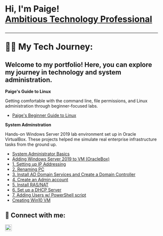 <h1>Hi, I'm Paige! <br/><a href="(https://www.linkedin.com/in/paige-holloway-a92988230/)">Ambitious Technology Professional</a>

  ---
  
👨‍💻 My Tech Journey:

## Welcome to my portfolio! Here, you can explore my journey in technology and system administration.
 <b>Paige's Guide to Linux</b>
 
 Getting comfortable with the command line, file permissions, and Linux administration through beginner-focused labs.
  - [Paige's Beginner Guide to Linux](https://github.com/paigeholl/Library?tab=readme-ov-file#paiges-beginner-guide-to-linux)
 
 <b>System Adminstration</b>

 Hands-on Windows Server 2019 lab environment set up in Oracle VirtualBox. These projects helped me simulate real enterprise infrastructure tasks from the ground up.
  - [System Administrator Basics](https://github.com/paigeholl/Sysadmin-basics/blob/main/README.md)
  - [Adding Windows Server 2019 to VM (OracleBox)](https://github.com/paigeholl/WindServ2019/blob/main/README.md)
  - [1. Setting up IP Addressing](https://github.com/paigeholl/SetUpIP/blob/main/README.md)
  - [2. Renaming PC](https://github.com/paigeholl/RenamePC/blob/main/README.md)
  - [3. Install AD Domain Services and Create a Domain Controller](https://github.com/paigeholl/AD-DS/blob/main/README.md)
  - [4. Create an Admin account](https://github.com/paigeholl/AdminAcct/blob/main/README.md)
  - [5. Install RAS/NAT](https://github.com/paigeholl/RAS-NAT/blob/main/README.md)
  - [6. Set up a DHCP Server](https://github.com/paigeholl/DHCP/blob/main/README.md)
  - [7. Adding Users w/ PowerShell script](https://github.com/paigeholl/BulkAdd/blob/main/README.md)
  - [Creating Win10 VM](https://github.com/paigeholl/Win10/blob/main/README.md)




<h2> 🤳 Connect with me:</h2>


[<img align="left" alt="JoshMadakor | LinkedIn" width="22px" src="https://cdn.jsdelivr.net/npm/simple-icons@v3/icons/linkedin.svg" />][linkedin]



[linkedin]: https://www.linkedin.com/in/paige-holloway-a92988230/

<!--
**joshmadakor1/joshmadakor1** is a ✨ _special_ ✨ repository because its `README.md` (this file) appears on your GitHub profile.

Here are some ideas to get you started:

- 🔭 I’m currently working on ...
- 🌱 I’m currently learning ...
- 👯 I’m looking to collaborate on ...
- 🤔 I’m looking for help with ...
- 💬 Ask me about ...
- 📫 How to reach me: ...
- 😄 Pronouns: ...
- ⚡ Fun fact: ...
-->
